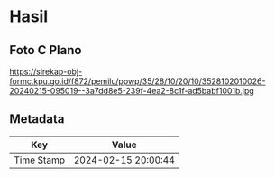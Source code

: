 # Hasil

## Foto C Plano

https://sirekap-obj-formc.kpu.go.id/f872/pemilu/ppwp/35/28/10/20/10/3528102010026-20240215-095019--3a7dd8e5-239f-4ea2-8c1f-ad5babf1001b.jpg


## Metadata

| Key        | Value               |
| ---------- | ------------------- |
| Time Stamp | 2024-02-15 20:00:44 |



